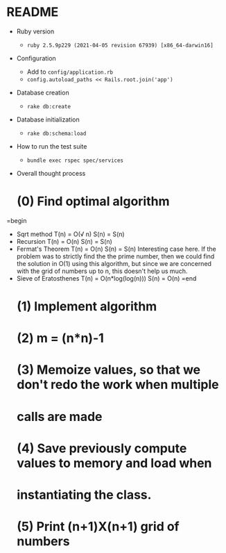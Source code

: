 # README

* Ruby version
  * `ruby 2.5.9p229 (2021-04-05 revision 67939) [x86_64-darwin16]`

* Configuration
  * Add to `config/application.rb`
   * `config.autoload_paths << Rails.root.join('app')`

* Database creation
  * `rake db:create`

* Database initialization
  * `rake db:schema:load`

* How to run the test suite
  * `bundle exec rspec spec/services`

* Overall thought process
    # (0) Find optimal algorithm
=begin
  * Sqrt method
      T(n) = O(√ n)
      S(n) = S(n)
  * Recursion
      T(n) = O(n)
      S(n) = S(n)
  * Fermat's Theorem
      T(n) = O(n)
      S(n) = S(n)
      Interesting case here.  If the problem was to strictly find the
      the prime number, then we could find the solution in O(1) using
      this algorithm, but since we are concerned with the grid of numbers
      up to n, this doesn't help us much.
  * Sieve of Eratosthenes
      T(n) = O(n*log(log(n)))
      S(n) = O(n)
=end
    # (1) Implement algorithm
    # (2) m = (n*n)-1
    # (3) Memoize values, so that we don't redo the work when multiple
    # calls are made
    # (4) Save previously compute values to memory and load when
    # instantiating the class.
    # (5) Print (n+1)X(n+1) grid of numbers
